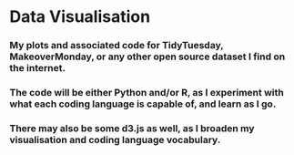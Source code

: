 # Data Visualisation
### My plots and associated code for TidyTuesday, MakeoverMonday, or any other open source dataset I find on the internet.
### The code will be either Python and/or R, as I experiment with what each coding language is capable of, and learn as I go.
### There may also be some d3.js as well, as I broaden my visualisation and coding language vocabulary.
